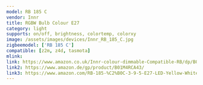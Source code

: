 ```yaml
---
model: RB 185 C
vendor: Innr
title: RGBW Bulb Colour E27
category: light
supports: on/off, brightness, colortemp, colorxy
image: /assets/images/devices/Innr_RB_185_C.jpg
zigbeemodel: ['RB 185 C']
compatible: [z2m, z4d, tasmota]
mlink: 
link: https://www.amazon.co.uk/Innr-colour-dimmable-Compatible-RB/dp/B01M4RCA43
link2: https://www.amazon.de/gp/product/B01M4RCA43/
link3: https://www.amazon.com/RB-185-%C2%B0C-3-9-5-E27-LED-Yellow-White/dp/B079MDGPJZ
---
```

